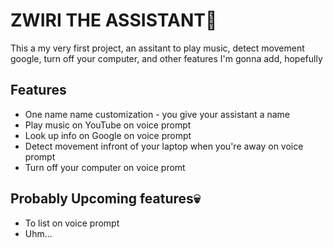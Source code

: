 # ZWIRI THE ASSISTANT🤖

This a my very first project, an assitant to play music, detect movement google, turn off your computer, and other features I'm gonna add, hopefully

## Features
- One name name customization - you give your assistant a name
- Play music on YouTube on voice prompt
- Look up info on Google on voice prompt
- Detect movement infront of your laptop when you're away on voice prompt
- Turn off your computer on voice promt

## **Probably** Upcoming features💀
- To list on voice prompt
- Uhm...
